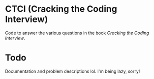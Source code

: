 # CTCI (Cracking the Coding Interview)
Code to answer the various questions in the book *Cracking the Coding Interview*.

# Todo
Documentation and problem descriptions lol.
I'm being lazy, sorry!